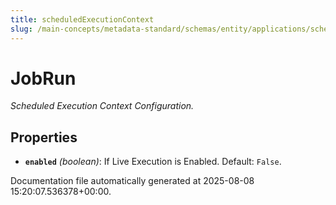 ```yaml
---
title: scheduledExecutionContext
slug: /main-concepts/metadata-standard/schemas/entity/applications/scheduledexecutioncontext
---
```


# JobRun

*Scheduled Execution Context Configuration.*

## Properties

- **`enabled`** *(boolean)*: If Live Execution is Enabled. Default: `False`.


Documentation file automatically generated at 2025-08-08 15:20:07.536378+00:00.
